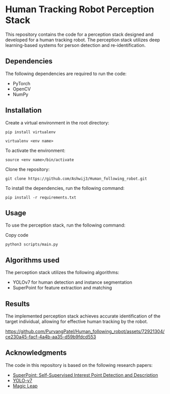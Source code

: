 Human Tracking Robot Perception Stack
=====================================

This repository contains the code for a perception stack designed and developed for a human tracking robot. The perception stack utilizes deep learning-based systems for person detection and re-identification.

Dependencies
------------

The following dependencies are required to run the code:

-   PyTorch
-   OpenCV
-   NumPy

Installation
------------
Create a virtual environment in the root directory:

`pip install virtualenv`

`virtualenv <env name>`

To activate the environment:

`source <env name>/bin/activate`

Clone the repository: 

`git clone https://github.com/Ashwij3/Human_following_robot.git`

To install the dependencies, run the following command:

`pip install -r requirements.txt`

Usage
-----

To use the perception stack, run the following command:

Copy code

`python3 scripts/main.py`

Algorithms used
---------------

The perception stack utilizes the following algorithms:

-   YOLOv7 for human detection and instance segmentation
-   SuperPoint for feature extraction and matching

Results
-------

The implemented perception stack achieves accurate identification of the target individual, allowing for effective human tracking by the robot.


https://github.com/PurvangPatel/Human_following_robot/assets/72921304/ce230a45-facf-4a4b-aa35-d59b9fdcd553



Acknowledgments
---------------

The code in this repository is based on the following research papers:

-   [SuperPoint: Self-Supervised Interest Point Detection and Description](https://arxiv.org/abs/1712.07629)
-   [YOLO-v7](https://github.com/WongKinYiu/yolov7/tree/mask)
-   [Magic Leap](https://github.com/magicleap/SuperPointPretrainedNetwork)

